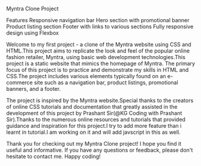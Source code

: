 Myntra Clone Project 

Features
Responsive navigation bar
Hero section with promotional banner
Product listing section
Footer with links to various sections
Fully responsive design using Flexbox

Welcome to my first project - a clone of the Myntra website using CSS and HTML.This project aims to replicate the look and feel of the popular online fashion retailer, Myntra, using basic web development technologies.This project is a static website that mimics the homepage of Myntra. The primary focus of this project is to practice and demonstrate my skills in HTML and CSS.The project includes various elements typically found on an e-commerce site such as a navigation bar, product listings, promotional banners, and a footer.

The project is inspired by the Myntra website.Special thanks to the creators of online CSS tutorials and documentation that greatly assisted in the development of this project by Prashant Sir(@KG Coding with Prashant Sir).Thanks to the numerous online resources and tutorials that provided guidance and inspiration for this project.I try to add more feature than i learnt in tutorial.I am working on it and will add javscript in this as well.

Thank you for checking out my Myntra Clone project! I hope you find it useful and informative. If you have any questions or feedback, please don't hesitate to contact me.
Happy coding!
